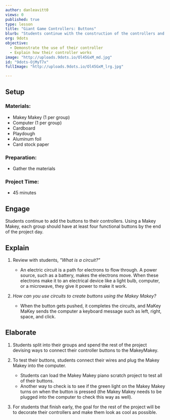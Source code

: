 ```yaml
---
author: danleavitt0
views: 0
published: true
type: lesson
title: "Giant Game Controllers: Buttons"
blurb: "Students continue with the construction of the controllers and connect the #MakeyMakey to their buttons."
org: 9dots
objective: 
  - Demonstrate the use of their controller
  - Explain how their controller works
image: "http://uploads.9dots.io/Ol45GxM_md.jpg"
id: "9dots-OjMyT7x"
fullImage: "http://uploads.9dots.io/Ol45GxM_lrg.jpg"

---
```


## Setup

### Materials:

- Makey Makey (1 per group)
- Computer (1 per group)
- Cardboard
- Playdough
- Aluminum foil
- Card stock paper

### Preparation:

- Gather the materials

### Project Time:

- 45 minutes

## Engage
Students continue to add the buttons to their controllers. Using a Makey Makey, each group should have at least four functional buttons by the end of the project day.

## Explain

1. Review with students, _"What is a circuit?"_
	- An electric circuit is a path for electrons to flow through. A power source, such as a battery, makes the electrons move. When these electrons make it to an electrical device like a light bulb, computer, or a microwave, they give it power to make it work.

2. _How can you use circuits to create buttons using the Makey Makey?_
	- When the button gets pushed, it completes the circuits, and MaKey MaKey sends the computer a keyboard message such as left, right, space, and click.

## Elaborate

1. Students split into their groups and spend the rest of the project devising ways to connect their controller buttons to the MakeyMakey.

2. To test their buttons, students connect their wires and plug the Makey Makey into the computer. 
	- Students can load the Makey Makey piano scratch project to test all of their buttons. 
    - Another way to check is to see if the green light on the Makey Makey turns on when the button is pressed (the Makey Makey needs to be plugged into the computer to check this way as well).

3. For students that finish early, the goal for the rest of the project will be to decorate their controllers and make them look as cool as possible.
